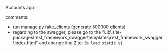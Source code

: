 Accounts app

comments:
- run manage.py fake_clients (generate 500000 clients)
- regarding to the swagger, please go to the "Lib\site-packages\rest_framework_swagger\templates\rest_framework_swagger\index.html" and change line 2 to: ```{% load static %}```
 
